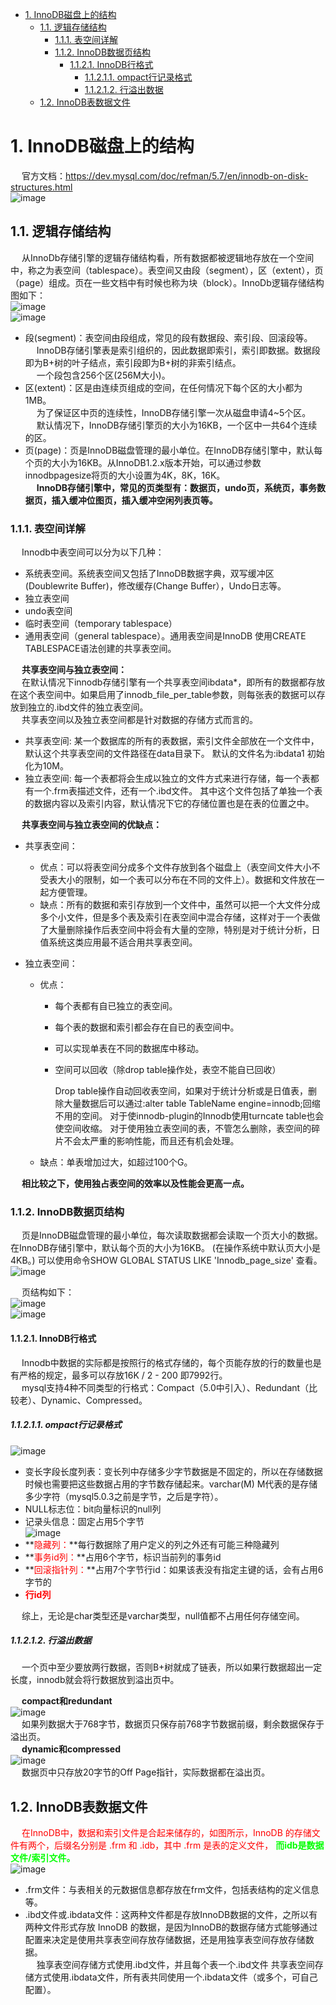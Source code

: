 <!-- TOC -->

- [1. InnoDB磁盘上的结构](#1-innodb磁盘上的结构)
    - [1.1. 逻辑存储结构](#11-逻辑存储结构)
        - [1.1.1. 表空间详解](#111-表空间详解)
        - [1.1.2. InnoDB数据页结构](#112-innodb数据页结构)
            - [1.1.2.1. InnoDB行格式](#1121-innodb行格式)
                - [1.1.2.1.1. ompact行记录格式](#11211-ompact行记录格式)
                - [1.1.2.1.2. 行溢出数据](#11212-行溢出数据)
    - [1.2. InnoDB表数据文件](#12-innodb表数据文件)

<!-- /TOC -->

<!-- 
https://zhuanlan.zhihu.com/p/111958646
-->

# 1. InnoDB磁盘上的结构  
&emsp; 官方文档：https://dev.mysql.com/doc/refman/5.7/en/innodb-on-disk-structures.html  
![image](https://gitee.com/wt1814/pic-host/raw/master/images/SQL/sql-133.png)  

## 1.1. 逻辑存储结构  
&emsp; 从InnoDb存储引擎的逻辑存储结构看，所有数据都被逻辑地存放在一个空间中，称之为表空间（tablespace）。表空间又由段（segment），区（extent），页（page）组成。页在一些文档中有时候也称为块（block）。InnoDb逻辑存储结构图如下：  
![image](https://gitee.com/wt1814/pic-host/raw/master/images/SQL/sql-41.png)  
![image](https://gitee.com/wt1814/pic-host/raw/master/images/SQL/sql-134.png)  

* 段(segment)：表空间由段组成，常见的段有数据段、索引段、回滚段等。  
&emsp; InnoDB存储引擎表是索引组织的，因此数据即索引，索引即数据。数据段即为B+树的叶子结点，索引段即为B+树的非索引结点。  
&emsp; 一个段包含256个区(256M大小)。  
* 区(extent)：区是由连续页组成的空间，在任何情况下每个区的大小都为1MB。  
&emsp; 为了保证区中页的连续性，InnoDB存储引擎一次从磁盘申请4~5个区。  
&emsp; 默认情况下，InnoDB存储引擎页的大小为16KB，一个区中一共64个连续的区。  
* 页(page)：页是InnoDB磁盘管理的最小单位。在InnoDB存储引擎中，默认每个页的大小为16KB。从InnoDB1.2.x版本开始，可以通过参数innodbpagesize将页的大小设置为4K，8K，16K。  
&emsp; **InnoDB存储引擎中，常见的页类型有：数据页，undo页，系统页，事务数据页，插入缓冲位图页，插入缓冲空闲列表页等。**  

### 1.1.1. 表空间详解  
&emsp; Innodb中表空间可以分为以下几种：  

* 系统表空间。系统表空间又包括了InnoDB数据字典，双写缓冲区(Doublewrite Buffer)，修改缓存(Change Buffer），Undo日志等。  
* 独立表空间  
* undo表空间  
* 临时表空间（temporary tablespace）  
* 通用表空间（general tablespace）。通用表空间是InnoDB 使用CREATE TABLESPACE语法创建的共享表空间。    

&emsp; **共享表空间与独立表空间：**  
&emsp; 在默认情况下innodb存储引擎有一个共享表空间ibdata*，即所有的数据都存放在这个表空间中。如果启用了innodb_file_per_table参数，则每张表的数据可以存放到独立的.ibd文件的独立表空间。  
&emsp; 共享表空间以及独立表空间都是针对数据的存储方式而言的。

* 共享表空间: 某一个数据库的所有的表数据，索引文件全部放在一个文件中，默认这个共享表空间的文件路径在data目录下。 默认的文件名为:ibdata1 初始化为10M。  
* 独立表空间: 每一个表都将会生成以独立的文件方式来进行存储，每一个表都有一个.frm表描述文件，还有一个.ibd文件。 其中这个文件包括了单独一个表的数据内容以及索引内容，默认情况下它的存储位置也是在表的位置之中。  

&emsp; **共享表空间与独立表空间的优缺点：**    
* 共享表空间：
    * 优点：可以将表空间分成多个文件存放到各个磁盘上（表空间文件大小不受表大小的限制，如一个表可以分布在不同的文件上）。数据和文件放在一起方便管理。
    * 缺点：所有的数据和索引存放到一个文件中，虽然可以把一个大文件分成多个小文件，但是多个表及索引在表空间中混合存储，这样对于一个表做了大量删除操作后表空间中将会有大量的空隙，特别是对于统计分析，日值系统这类应用最不适合用共享表空间。

* 独立表空间：
    * 优点：  
        * 每个表都有自已独立的表空间。
        * 每个表的数据和索引都会存在自已的表空间中。
        * 可以实现单表在不同的数据库中移动。
        * 空间可以回收（除drop table操作处，表空不能自已回收）

            Drop table操作自动回收表空间，如果对于统计分析或是日值表，删除大量数据后可以通过:alter table TableName engine=innodb;回缩不用的空间。
            对于使innodb-plugin的Innodb使用turncate table也会使空间收缩。
            对于使用独立表空间的表，不管怎么删除，表空间的碎片不会太严重的影响性能，而且还有机会处理。
    * 缺点：单表增加过大，如超过100个G。

&emsp; **相比较之下，使用独占表空间的效率以及性能会更高一点。**  

### 1.1.2. InnoDB数据页结构  
<!-- 
https://zhuanlan.zhihu.com/p/111958646
-->
&emsp; 页是InnoDB磁盘管理的最小单位，每次读取数据都会读取一个页大小的数据。在InnoDB存储引擎中，默认每个页的大小为16KB。 (在操作系统中默认页大小是4KB。) 可以使用命令SHOW GLOBAL STATUS LIKE 'Innodb_page_size' 查看。  
![image](https://gitee.com/wt1814/pic-host/raw/master/images/SQL/sql-99.png)  

&emsp; 页结构如下：  
![image](https://gitee.com/wt1814/pic-host/raw/master/images/SQL/sql-135.png)  
![image](https://gitee.com/wt1814/pic-host/raw/master/images/SQL/sql-136.png)  

#### 1.1.2.1. InnoDB行格式
<!-- 
https://zhuanlan.zhihu.com/p/111958646
https://juejin.cn/post/6844904190477598733#heading-14
-->
&emsp; Innodb中数据的实际都是按照行的格式存储的，每个页能存放的行的数量也是有严格的规定，最多可以存放16K / 2 - 200 即7992行。  
&emsp; mysql支持4种不同类型的行格式：Compact（5.0中引入）、Redundant（比较老）、Dynamic、Compressed。    
<!-- 
先说一个结论：页中放的行越多，innodb性能越高。所以在mysql 5.0中引入了compact行记录格式。  
-->
##### 1.1.2.1.1. ompact行记录格式    
![image](https://gitee.com/wt1814/pic-host/raw/master/images/SQL/sql-137.png)  

* 变长字段长度列表：变长列中存储多少字节数据是不固定的，所以在存储数据时候也需要把这些数据占用的字节数存储起来。varchar(M) M代表的是存储多少字符（mysql5.0.3之前是字节，之后是字符）。  
* NULL标志位：bit向量标识的null列  
* 记录头信息：固定占用5个字节   
    ![image](https://gitee.com/wt1814/pic-host/raw/master/images/SQL/sql-138.png)  
* **<font color = "red">隐藏列：</font>**每行数据除了用户定义的列之外还有可能三种隐藏列  
* **<font color = "red">事务id列：</font>**占用6个字节，标识当前列的事务id  
* **<font color = "red">回滚指针列：</font>**占用7个字节行id：如果该表没有指定主键的话，会有占用6字节的
* **<font color = "red">行id列</font>**  

&emsp; 综上，无论是char类型还是varchar类型，null值都不占用任何存储空间。  

##### 1.1.2.1.2. 行溢出数据  
&emsp; 一个页中至少要放两行数据，否则B+树就成了链表，所以如果行数据超出一定长度，innodb就会将行数据放到溢出页中。  

&emsp; **compact和redundant**  
![image](https://gitee.com/wt1814/pic-host/raw/master/images/SQL/sql-139.png)  
&emsp; 如果列数据大于768字节，数据页只保存前768字节数据前缀，剩余数据保存于溢出页。  
&emsp; **dynamic和compressed**  
![image](https://gitee.com/wt1814/pic-host/raw/master/images/SQL/sql-140.png)  
&emsp; 数据页中只存放20字节的Off Page指针，实际数据都在溢出页。  

## 1.2. InnoDB表数据文件  
&emsp; <font color = "red">在InnoDB中，数据和索引文件是合起来储存的，如图所示，InnoDB 的存储文件有两个，后缀名分别是 .frm 和 .idb，其中 .frm 是表的定义文件，</font> **<font color = "lime">而idb是数据文件/索引文件。</font>**   
![image](https://gitee.com/wt1814/pic-host/raw/master/images/SQL/sql-33.png)  

* .frm文件：与表相关的元数据信息都存放在frm文件，包括表结构的定义信息等。  
* .ibd文件或.ibdata文件：这两种文件都是存放InnoDB数据的文件，之所以有两种文件形式存放 InnoDB 的数据，是因为InnoDB的数据存储方式能够通过配置来决定是使用共享表空间存放存储数据，还是用独享表空间存放存储数据。  
&emsp; 独享表空间存储方式使用.ibd文件，并且每个表一个.ibd文件 共享表空间存储方式使用.ibdata文件，所有表共同使用一个.ibdata文件（或多个，可自己配置）。  